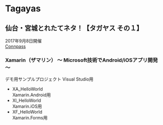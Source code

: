 # Tagayas
## 仙台・宮城とれたてネタ！【タガヤス その１】
  2017年9月8日開催  
  [Connpass](https://tagayas.connpass.com/event/64324/)  
  
### Xamarin（ザマリン） 〜 Microsoft技術でAndroid/iOSアプリ開発 〜
デモ用サンプルプロジェクト Visual Studio用  
* XA_HelloWorld  
  Xamarin.Android用  
* XI_HelloWorld  
  Xamarin.iOS用  
* XF_HelloWorld  
  Xamarin.Forms用  
